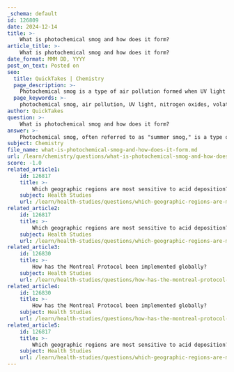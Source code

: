 ```yaml
---
_schema: default
id: 126809
date: 2024-12-14
title: >-
    What is photochemical smog and how does it form?
article_title: >-
    What is photochemical smog and how does it form?
date_format: MMM DD, YYYY
post_on_text: Posted on
seo:
  title: QuickTakes | Chemistry
  page_description: >-
    Photochemical smog is a type of air pollution formed when UV light from the sun interacts with nitrogen oxides and volatile organic compounds, primarily from vehicle and industrial emissions, resulting in the formation of ozone and other harmful pollutants.
  page_keywords: >-
    photochemical smog, air pollution, UV light, nitrogen oxides, volatile organic compounds, emissions, chemical reactions, secondary pollutants, ozone, respiratory problems, urban air quality, fossil fuels, summer smog
author: QuickTakes
question: >-
    What is photochemical smog and how does it form?
answer: >-
    Photochemical smog, often referred to as "summer smog," is a type of air pollution that forms when ultraviolet (UV) light from the sun interacts with nitrogen oxides (NOx) and volatile organic compounds (VOCs). The primary sources of these pollutants are emissions from internal combustion engines, industrial processes, and the burning of fossil fuels.\n\nThe formation of photochemical smog involves three key ingredients:\n\n1. **Nitrogen Oxides (NOx)**: These are primarily produced from vehicle emissions and industrial activities.\n2. **Volatile Organic Compounds (VOCs)**: These compounds can be emitted from various sources, including gasoline vapors, industrial solvents, and even natural sources like vegetation.\n3. **Sunlight**: The presence of sunlight is crucial as it provides the energy needed for the chemical reactions that lead to the formation of smog.\n\nThe process can be summarized as follows:\n\n1. **Emission of Pollutants**: When fossil fuels are burned, nitrogen oxides and VOCs are released into the atmosphere.\n2. **Chemical Reactions**: In the presence of sunlight, these pollutants undergo complex photochemical reactions. For instance, nitrogen oxides react with VOCs to produce ozone, a secondary pollutant that is a major component of photochemical smog.\n3. **Formation of Secondary Pollutants**: The reactions also produce other harmful compounds, such as peroxyacetyl nitrate (PAN) and various aldehydes, contributing to the overall composition of photochemical smog.\n\nThe result is a brownish haze that can significantly reduce air quality and visibility, particularly in urban areas. Photochemical smog is known for its oxidizing nature, which can have detrimental effects on human health, vegetation, and materials. It is associated with respiratory problems, eye irritation, and can damage crops sensitive to ozone exposure.\n\nIn summary, photochemical smog is a complex mixture of pollutants formed through the interaction of sunlight with nitrogen oxides and VOCs, leading to the production of ozone and other harmful secondary pollutants.
subject: Chemistry
file_name: what-is-photochemical-smog-and-how-does-it-form.md
url: /learn/chemistry/questions/what-is-photochemical-smog-and-how-does-it-form
score: -1.0
related_article1:
    id: 126817
    title: >-
        Which geographic regions are most sensitive to acid deposition?
    subject: Health Studies
    url: /learn/health-studies/questions/which-geographic-regions-are-most-sensitive-to-acid-deposition
related_article2:
    id: 126817
    title: >-
        Which geographic regions are most sensitive to acid deposition?
    subject: Health Studies
    url: /learn/health-studies/questions/which-geographic-regions-are-most-sensitive-to-acid-deposition
related_article3:
    id: 126830
    title: >-
        How has the Montreal Protocol been implemented globally?
    subject: Health Studies
    url: /learn/health-studies/questions/how-has-the-montreal-protocol-been-implemented-globally
related_article4:
    id: 126830
    title: >-
        How has the Montreal Protocol been implemented globally?
    subject: Health Studies
    url: /learn/health-studies/questions/how-has-the-montreal-protocol-been-implemented-globally
related_article5:
    id: 126817
    title: >-
        Which geographic regions are most sensitive to acid deposition?
    subject: Health Studies
    url: /learn/health-studies/questions/which-geographic-regions-are-most-sensitive-to-acid-deposition
---
```


&nbsp;